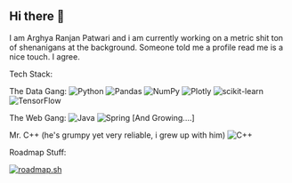 ## Hi there 👋

I am Arghya Ranjan Patwari and i am currently working on a metric shit ton of shenanigans at the background. Someone told me a profile read me is a nice touch. I agree.

Tech Stack:

The Data Gang:
![Python](https://img.shields.io/badge/python-3670A0?logo=python&logoColor=ffdd54) ![Pandas](https://img.shields.io/badge/pandas-%23150458.svg?logo=pandas&logoColor=white) ![NumPy](https://img.shields.io/badge/numpy-%23013243.svg?logo=numpy&logoColor=white) ![Plotly](https://img.shields.io/badge/Plotly-%233F4F75.svg?logo=plotly&logoColor=white) ![scikit-learn](https://img.shields.io/badge/scikit--learn-%23F7931E.svg?logo=scikit-learn&logoColor=white) ![TensorFlow](https://img.shields.io/badge/TensorFlow-%23FF6F00.svg?logo=TensorFlow&logoColor=white)

The Web Gang:
![Java](https://img.shields.io/badge/java-%23ED8B00.svg?logo=java&logoColor=white) ![Spring](https://img.shields.io/badge/spring-%236DB33F.svg?logo=spring&logoColor=white) [And Growing....]

Mr. C++ (he's grumpy yet very reliable, i grew up with him)
![C++](https://img.shields.io/badge/c++-%2300599C.svg?logo=c%2B%2B&logoColor=white)

Roadmap Stuff:

<a href="https://roadmap.sh"><img src="https://roadmap.sh/card/tall/66cfae8b86ab8b2c176f360e?variant=dark" alt="roadmap.sh"/></a>
<!--
**Talos14/Talos14** is a ✨ _special_ ✨ repository because its `README.md` (this file) appears on your GitHub profile.

Here are some ideas to get you started:

- 🔭 I’m currently working on ...
- 🌱 I’m currently learning ...
- 👯 I’m looking to collaborate on ...
- 🤔 I’m looking for help with ...
- 💬 Ask me about ...
- 📫 How to reach me: ...
- 😄 Pronouns: ...
- ⚡ Fun fact: ...
-->
